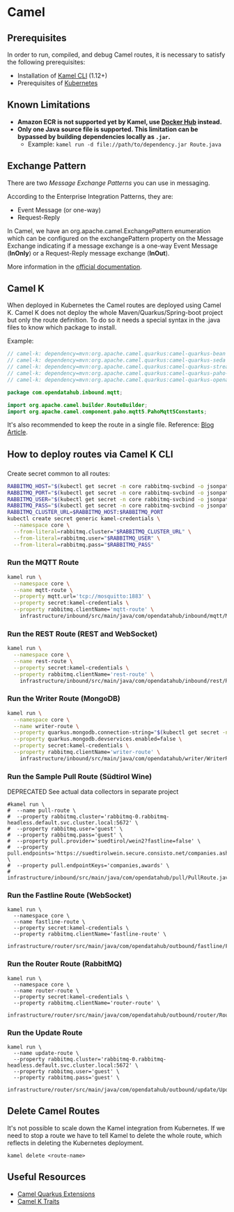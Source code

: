 <!--
SPDX-FileCopyrightText: NOI Techpark <digital@noi.bz.it>

SPDX-License-Identifier: CC0-1.0
-->

# Camel

## Prerequisites

In order to run, compiled, and debug Camel routes, it is necessary to satisfy the following prerequisites:

- Installation of [Kamel CLI](https://github.com/apache/camel-k/releases) (1.12+)
- Prerequisites of [Kubernetes](kubernetes.md#Prerequisites)

## Known Limitations

- **Amazon ECR is not supported yet by Kamel, use [Docker Hub](https://hub.docker.com/) instead.**
- **Only one Java source file is supported. This limitation can be bypassed by building dependencies locally as `.jar`.**
  - Example: `kamel run -d file://path/to/dependency.jar Route.java`

## Exchange Pattern

There are two *Message Exchange Patterns* you can use in messaging.

According to the Enterprise Integration Patterns, they are:

- Event Message (or one-way)
- Request-Reply

In Camel, we have an org.apache.camel.ExchangePattern enumeration which can be configured on the exchangePattern property on the Message Exchange indicating if a message exchange is a one-way Event Message (**InOnly**) or a Request-Reply message exchange (**InOut**).

More information in the [official documentation](https://camel.apache.org/manual/exchange-pattern.html).

## Camel K

When deployed in Kubernetes the Camel routes are deployed using Camel K.
Camel K does not deploy the whole Maven/Quarkus/Spring-boot project but only the route definition. To do so it needs a special syntax in the .java files to know which package to install.

Example:
```java
// camel-k: dependency=mvn:org.apache.camel.quarkus:camel-quarkus-bean
// camel-k: dependency=mvn:org.apache.camel.quarkus:camel-quarkus-seda
// camel-k: dependency=mvn:org.apache.camel.quarkus:camel-quarkus-stream
// camel-k: dependency=mvn:org.apache.camel.quarkus:camel-quarkus-paho-mqtt5
// camel-k: dependency=mvn:org.apache.camel.quarkus:camel-quarkus-openapi-java

package com.opendatahub.inbound.mqtt;

import org.apache.camel.builder.RouteBuilder;
import org.apache.camel.component.paho.mqtt5.PahoMqtt5Constants;
```

It's also recommended to keep the route in a single file.
Reference: [Blog Article](https://piotrminkowski.com/2020/12/08/apache-camel-k-and-quarkus-on-kubernetes/).

## How to deploy routes via Camel K CLI

###
Create secret common to all routes:
```sh
RABBITMQ_HOST="$(kubectl get secret -n core rabbitmq-svcbind -o jsonpath='{.data.host}' | base64 -d)"
RABBITMQ_PORT="$(kubectl get secret -n core rabbitmq-svcbind -o jsonpath='{.data.port}' | base64 -d)"
RABBITMQ_USER="$(kubectl get secret -n core rabbitmq-svcbind -o jsonpath='{.data.username}' | base64 -d)"
RABBITMQ_PASS="$(kubectl get secret -n core rabbitmq-svcbind -o jsonpath='{.data.password}' | base64 -d)"
RABBITMQ_CLUSTER_URL=$RABBITMQ_HOST:$RABBITMQ_PORT
kubectl create secret generic kamel-credentials \
  --namespace core \
  --from-literal=rabbitmq.cluster="$RABBITMQ_CLUSTER_URL" \
  --from-literal=rabbitmq.user="$RABBITMQ_USER" \
  --from-literal=rabbitmq.pass="$RABBITMQ_PASS" 
```

### Run the **MQTT Route**

```sh
kamel run \
  --namespace core \
  --name mqtt-route \
  --property mqtt.url='tcp://mosquitto:1883' \
  --property secret:kamel-credentials \
  --property rabbitmq.clientName='mqtt-route' \
    infrastructure/inbound/src/main/java/com/opendatahub/inbound/mqtt/MqttRoute.java
```

### Run the **REST Route (REST and WebSocket)**

```sh
kamel run \
  --namespace core \
  --name rest-route \
  --property secret:kamel-credentials \
  --property rabbitmq.clientName='rest-route' \
    infrastructure/inbound/src/main/java/com/opendatahub/inbound/rest/RestRoute.java
```

### Run the **Writer Route (MongoDB)**

```sh
kamel run \
  --namespace core \
  --name writer-route \
  --property quarkus.mongodb.connection-string="$(kubectl get secret -n core mongodb-writer-svcbind -o jsonpath='{.data.uri}' | base64 -d)" \
  --property quarkus.mongodb.devservices.enabled=false \
  --property secret:kamel-credentials \
  --property rabbitmq.clientName='writer-route' \
    infrastructure/inbound/src/main/java/com/opendatahub/writer/WriterRoute.java
```

### Run the **Sample Pull Route (Südtirol Wine)**
DEPRECATED
See actual data collectors in separate project
```
#kamel run \
#  --name pull-route \
#  --property rabbitmq.cluster='rabbitmq-0.rabbitmq-headless.default.svc.cluster.local:5672' \
#  --property rabbitmq.user='guest' \
#  --property rabbitmq.pass='guest' \
#  --property pull.provider='suedtirol/wein2?fastline=false' \
#  --property pull.endpoints='https://suedtirolwein.secure.consisto.net/companies.ashx,https://suedtirolwein.secure.consisto.net/awards.ashx' \
#  --property pull.endpointKeys='companies,awards' \
#    infrastructure/inbound/src/main/java/com/opendatahub/pull/PullRoute.java
```

### Run the **Fastline Route (WebSocket)**

```
kamel run \
  --namespace core \
  --name fastline-route \
  --property secret:kamel-credentials \
  --property rabbitmq.clientName='fastline-route' \
    infrastructure/router/src/main/java/com/opendatahub/outbound/fastline/FastlineRoute.java
```

### Run the **Router Route (RabbitMQ)**

```
kamel run \
  --namespace core \
  --name router-route \
  --property secret:kamel-credentials \
  --property rabbitmq.clientName='router-route' \
    infrastructure/router/src/main/java/com/opendatahub/outbound/router/RouterRoute.java
```

### Run the **Update Route**

```
kamel run \
  --name update-route \
  --property rabbitmq.cluster='rabbitmq-0.rabbitmq-headless.default.svc.cluster.local:5672' \
  --property rabbitmq.user='guest' \
  --property rabbitmq.pass='guest' \
    infrastructure/router/src/main/java/com/opendatahub/outbound/update/UpdateRoute.java
```

## Delete Camel Routes

It's not possible to scale down the Kamel integration from Kubernetes.
If we need to stop a route we have to tell Kamel to delete the whole route, which reflects in deleting the Kubernetes deployment.

```
kamel delete <route-name>
```

## Useful Resources

- [Camel Quarkus Extensions](https://camel.apache.org/camel-quarkus/2.16.x/reference/index.html)
- [Camel K Traits](https://camel.apache.org/camel-k/1.12.x/traits/traits.html)
